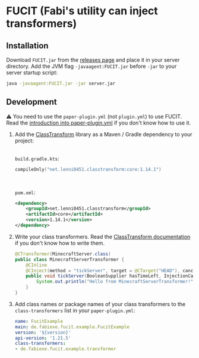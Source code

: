 # FUCIT (Fabi's utility can inject transformers)

## Installation
Download `FUCIT.jar` from the [releases page](https://github.com/FabiPunktExe/FUCIT/releases) and place it in your server directory.
Add the JVM flag `-javaagent:FUCIT.jar` before `-jar` to your server startup script:
```bash
java -javaagent:FUCIT.jar -jar server.jar
```

## Development
⚠ You need to use the `paper-plugin.yml` (not `plugin.yml`) to use FUCIT.
Read the [introduction into paper-plugin.yml](https://docs.papermc.io/paper/dev/getting-started/paper-plugins) if you don't know how to use it.

1. Add the [ClassTransform](https://github.com/Lenni0451/ClassTransform) library as a Maven / Gradle dependency to your project:<br><br>

    `build.gradle.kts`:
    ```kotlin
    compileOnly("net.lenni0451.classtransform:core:1.14.1")
    ```
     <br>

    `pom.xml`:
    ```xml
    <dependency>
        <groupId>net.lenni0451.classtransform</groupId>
        <artifactId>core</artifactId>
        <version>1.14.1</version>
    </dependency>
    ```

2. Write your class transformers.
   Read the [ClassTransform documentation](https://github.com/Lenni0451/ClassTransform/wiki) if you don't know how to write them.
    ```java
    @CTransformer(MinecraftServer.class)
    public class MinecraftServerTransformer {
        @CInline
        @CInject(method = "tickServer", target = @CTarget("HEAD"), cancellable = true)
        public void tickServer(BooleanSupplier hasTimeLeft, InjectionCallback callback) {
            System.out.println("Hello from MinecraftServerTransformer!");
        }
    }
    ```

3. Add class names or package names of your class transformers to the `class-transformers` list in your `paper-plugin.yml`:
    ```yaml
    name: FucitExample
    main: de.fabiexe.fucit.example.FucitExample
    version: '${version}'
    api-version: '1.21.5'
    class-transformers:
    - de.fabiexe.fucit.example.transformer
    ```
